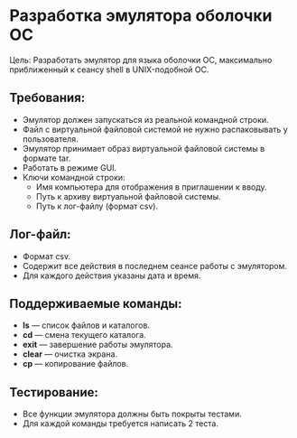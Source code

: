 # Разработка эмулятора оболочки ОС

Цель: Разработать эмулятор для языка оболочки ОС, максимально приближенный к сеансу shell в UNIX-подобной ОС.

## Требования:
- Эмулятор должен запускаться из реальной командной строки.
- Файл с виртуальной файловой системой не нужно распаковывать у пользователя.
- Эмулятор принимает образ виртуальной файловой системы в формате tar.
- Работать в режиме GUI.
- Ключи командной строки:
    - Имя компьютера для отображения в приглашении к вводу.
    - Путь к архиву виртуальной файловой системы.
    - Путь к лог-файлу (формат csv).

## Лог-файл:
- Формат csv.
- Содержит все действия в последнем сеансе работы с эмулятором.
- Для каждого действия указаны дата и время.

## Поддерживаемые команды:
- **ls** — список файлов и каталогов.
- **cd** — смена текущего каталога.
- **exit** — завершение работы эмулятора.
- **clear** — очистка экрана.
- **cp** — копирование файлов.

## Тестирование:
- Все функции эмулятора должны быть покрыты тестами.
- Для каждой команды требуется написать 2 теста.
